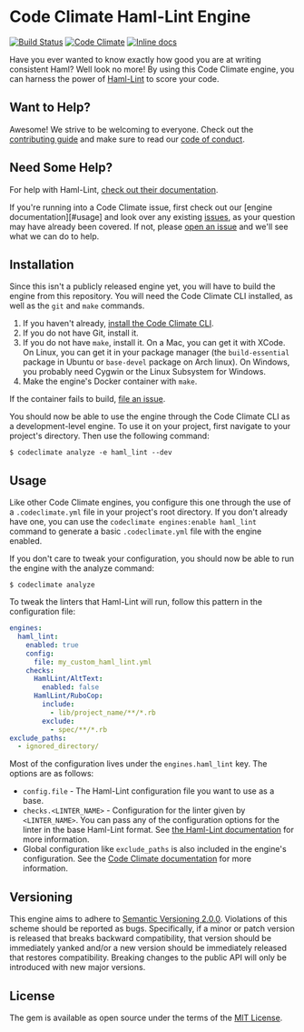 # Code Climate Haml-Lint Engine

[![Build Status](https://travis-ci.org/michaelherold/codeclimate-haml_lint.svg)][travis]
[![Code Climate](https://codeclimate.com/github/michaelherold/codeclimate-haml_lint/badges/gpa.svg)][codeclimate]
[![Inline docs](http://inch-ci.org/github/michaelherold/codeclimate-haml_lint.svg?branch=master)][inch]

[codeclimate]: https://codeclimate.com/github/michaelherold/codeclimate-haml_lint
[inch]: http://inch-ci.org/github/michaelherold/codeclimate-haml_lint
[travis]: https://travis-ci.org/michaelherold/codeclimate-haml_lint

Have you ever wanted to know exactly how good you are at writing consistent Haml? Well look no more! By using this Code Climate engine, you can harness the power of [Haml-Lint] to score your code.

[Haml-Lint]: https://github.com/brigade/haml-lint

## Want to Help?

Awesome! We strive to be welcoming to everyone. Check out the [contributing guide] and make sure to read our [code of conduct].

[contributing guide]: https://github.com/michaelherold/codeclimate-haml_lint/blob/master/CONTRIBUTING.md
[code of conduct]: https://github.com/michaelherold/codeclimate-haml_lint/blob/master/CODE_OF_CONDUCT.md

## Need Some Help?

For help with Haml-Lint, [check out their documentation].

If you're running into a Code Climate issue, first check out our [engine documentation][#usage] and look over any existing [issues][issues], as your question may have already been covered. If not, please [open an issue][open-issue] and we'll see what we can do to help.

[check out their documentation]: https://github.com/brigade/haml-lint
[issues]: https://github.com/michaelherold/codeclimate-haml_lint/issues
[open-issue]: https://github.com/michaelherold/codeclimate-haml_lint/issues/new

## Installation

Since this isn't a publicly released engine yet, you will have to build the engine from this repository. You will need the Code Climate CLI installed, as well as the `git` and `make` commands.

1. If you haven't already, [install the Code Climate CLI].
2. If you do not have Git, install it.
3. If you do not have `make`, install it. On a Mac, you can get it with XCode. On Linux, you can get it in your package manager (the `build-essential` package in Ubuntu or `base-devel` package on Arch linux). On Windows, you probably need Cygwin or the Linux Subsystem for Windows.
4. Make the engine's Docker container with `make`.

If the container fails to build, [file an issue][open-issue].

You should now be able to use the engine through the Code Climate CLI as
a development-level engine. To use it on your project, first navigate to your
project's directory. Then use the following command:

    $ codeclimate analyze -e haml_lint --dev

[install the Code Climate CLI]: https://github.com/codeclimate/codeclimate

## Usage

Like other Code Climate engines, you configure this one through the use of a `.codeclimate.yml` file in your project's root directory. If you don't already have one, you can use the `codeclimate engines:enable haml_lint` command to generate a basic `.codeclimate.yml` file with the engine enabled.

If you don't care to tweak your configuration, you should now be able to run the engine with the analyze command:

    $ codeclimate analyze

To tweak the linters that Haml-Lint will run, follow this pattern in the configuration file:

```yaml
engines:
  haml_lint:
    enabled: true
    config:
      file: my_custom_haml_lint.yml
    checks:
      HamlLint/AltText:
        enabled: false
      HamlLint/RuboCop:
        include:
          - lib/project_name/**/*.rb
        exclude:
          - spec/**/*.rb
exclude_paths:
  - ignored_directory/
```

Most of the configuration lives under the `engines.haml_lint` key. The options are as follows:

* `config.file` - The Haml-Lint configuration file you want to use as a base.
* `checks.<LINTER_NAME>` - Configuration for the linter given by `<LINTER_NAME>`. You can pass any of the configuration options for the linter in the base Haml-Lint format. See [the Haml-Lint documentation] for more information.
* Global configuration like `exclude_paths` is also included in the engine's configuration. See the [Code Climate documentation] for more information.

[the Haml-Lint documentation]: https://github.com/brigade/haml-lint#configuration
[Code Climate documentation]: https://docs.codeclimate.com/docs/configuring-your-code-climate-analysis

## Versioning

This engine aims to adhere to [Semantic Versioning 2.0.0][semver]. Violations of this scheme should be reported as bugs. Specifically, if a minor or patch version is released that breaks backward compatibility, that version should be immediately yanked and/or a new version should be immediately released that restores compatibility. Breaking changes to the public API will only be introduced with new major versions.

[semver]: http://semver.org/spec/v2.0.0.html

## License

The gem is available as open source under the terms of the [MIT License][license].

[license]: http://opensource.org/licenses/MIT.
